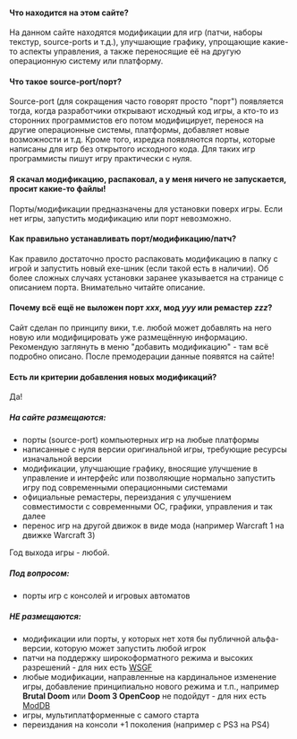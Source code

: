 #### Что находится на этом сайте?
На данном сайте находятся модификации для игр (патчи, наборы текстур, source-ports и т.д.), улучшающие графику, упрощающие какие-то аспекты управления, а также переносящие её на другую операционную систему или платформу. 

#### Что такое source-port/порт?
Source-port (для сокращения часто говорят просто "порт") появляется тогда, когда разработчики открывают исходный код игры, а кто-то из сторонних программистов его потом модифицирует, перенося на другие операционные системы, платформы, добавляет новые возможности и т.д. Кроме того, изредка появляются порты, которые написаны для игр без открытого исходного кода. Для таких игр программисты пишут игру практически с нуля.

#### Я скачал модификацию, распаковал, а у меня ничего не запускается, просит какие-то файлы!
Порты/модификации предназначены для установки поверх игры. Если нет игры, запустить модификацию или порт невозможно.

#### Как правильно устанавливать порт/модификацию/патч?
Как правило достаточно просто распаковать модификацию в папку с игрой и запустить новый exe-шник (если такой есть в наличии). Об более сложных случаях установки заранее указывается на странице с описанием порта. Внимательно читайте описание.

#### Почему всё ещё не выложен порт *xxx*, мод *yyy* или ремастер *zzz*?
Сайт сделан по принципу вики, т.е. любой может добавлять на него новую или модифицировать уже размещённую информацию. Рекомендую заглянуть в меню "добавить модификацию" - там всё подробно описано. После премодерации данные появятся на сайте!

#### Есть ли критерии добавления новых модификаций?
Да!

##### На сайте размещаются:

* порты (source-port) компьютерных игр на любые платформы
* написанные с нуля версии оригинальной игры, требующие ресурсы изначальной версии
* модификации, улучшающие графику, вносящие улучшение в управление и интерфейс или позволяющие нормально запустить игру под современными операционными системами
* официальные ремастеры, переиздания с улучшением совместимости c современными ОС, графики, управления и так далее
* перенос игр на другой движок в виде мода (например Warcraft 1 на движке Warcraft 3)

Год выхода игры - любой.

##### Под вопросом:

* порты игр с консолей и игровых автоматов

##### НЕ размещаются:

* модификации или порты, у которых нет хотя бы публичной альфа-версии, которую может запустить любой игрок
* патчи на поддержку широкоформатного режима и высоких разрешений - для них есть [WSGF](http://wsgf.org/)
* любые модификации, направленные на кардинальное изменение игры, добавление принципиально нового режима и т.п., например **Brutal Doom** или **Doom 3 OpenCoop** не подойдут - для них есть [ModDB](https://www.moddb.com/)
* игры, мультиплатформенные с самого старта
* переиздания на консоли +1 поколения (например с PS3 на PS4)
